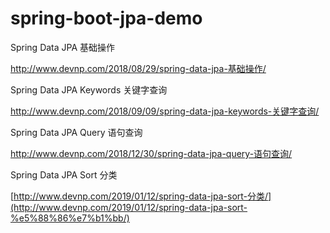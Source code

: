 # spring-boot-jpa-demo

Spring Data JPA 基础操作

http://www.devnp.com/2018/08/29/spring-data-jpa-基础操作/


Spring Data JPA Keywords 关键字查询

http://www.devnp.com/2018/09/09/spring-data-jpa-keywords-关键字查询/


Spring Data JPA Query 语句查询

http://www.devnp.com/2018/12/30/spring-data-jpa-query-语句查询/

Spring Data JPA Sort 分类

 [http://www.devnp.com/2019/01/12/spring-data-jpa-sort-分类/](http://www.devnp.com/2019/01/12/spring-data-jpa-sort-%e5%88%86%e7%b1%bb/) ‎

